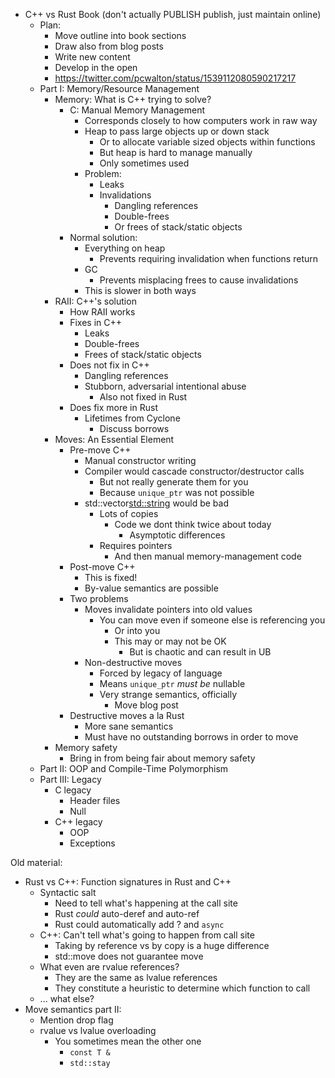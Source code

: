 * C++ vs Rust Book (don't actually PUBLISH publish, just maintain online)
    * Plan:
        * Move outline into book sections
        * Draw also from blog posts
        * Write new content
        * Develop in the open
        * https://twitter.com/pcwalton/status/1539112080590217217
    * Part I: Memory/Resource Management
        * Memory: What is C++ trying to solve?
            * C: Manual Memory Management
                * Corresponds closely to how computers work in raw way
                * Heap to pass large objects up or down stack
                    * Or to allocate variable sized objects within functions
                    * But heap is hard to manage manually
                    * Only sometimes used
                * Problem:
                    * Leaks
                    * Invalidations
                        * Dangling references
                        * Double-frees
                        * Or frees of stack/static objects
            * Normal solution:
                * Everything on heap
                    * Prevents requiring invalidation when functions return
                * GC
                    * Prevents misplacing frees to cause invalidations
                * This is slower in both ways
        * RAII: C++'s solution
            * How RAII works
            * Fixes in C++
                * Leaks
                * Double-frees
                * Frees of stack/static objects
            * Does not fix in C++
                * Dangling references
                * Stubborn, adversarial intentional abuse
                    * Also not fixed in Rust
            * Does fix more in Rust
                * Lifetimes from Cyclone
                    * Discuss borrows
        * Moves: An Essential Element
            * Pre-move C++
                * Manual constructor writing
                * Compiler would cascade constructor/destructor calls
                    * But not really generate them for you
                    * Because `unique_ptr` was not possible
                * std::vector<std::string> would be bad
                    * Lots of copies
                        * Code we dont think twice about today
                            * Asymptotic differences
                    * Requires pointers
                        * And then manual memory-management code
            * Post-move C++
                * This is fixed!
                * By-value semantics are possible
            * Two problems
                * Moves invalidate pointers into old values
                    * You can move even if someone else is referencing you
                        * Or into you
                        * This may or may not be OK
                            * But is chaotic and can result in UB
                * Non-destructive moves
                    * Forced by legacy of language
                    * Means `unique_ptr` *must be* nullable
                    * Very strange semantics, officially
                        * Move blog post
            * Destructive moves a la Rust
                * More sane semantics
                * Must have no outstanding borrows in order to move
        * Memory safety
            * Bring in from being fair about memory safety
    * Part II: OOP and Compile-Time Polymorphism
    * Part III: Legacy
        * C legacy
            * Header files
            * Null
        * C++ legacy
            * OOP
            * Exceptions

Old material:
* Rust vs C++: Function signatures in Rust and C++
    * Syntactic salt
        * Need to tell what's happening at the call site
        * Rust *could* auto-deref and auto-ref
        * Rust could automatically add ? and `async`
    * C++: Can't tell what's going to happen from call site
        * Taking by reference vs by copy is a huge difference
        * std::move does not guarantee move
    * What even are rvalue references?
        * They are the same as lvalue references
        * They constitute a heuristic to determine which function to call
    * ... what else?
* Move semantics part II:
    * Mention drop flag
    * rvalue vs lvalue overloading
        * You sometimes mean the other one
            * `const T &`
            * `std::stay`
